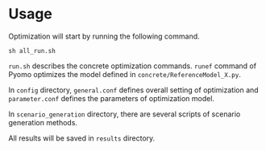# Usage

Optimization will start by running the following command.

```
sh all_run.sh
```

`run.sh` describes the concrete optimization commands.  `runef` command of Pyomo optimizes the model defined in `concrete/ReferenceModel_X.py`.

In `config` directory, `general.conf` defines overall setting of optimization and `parameter.conf` defines the parameters of optimization model.

In `scenario_generation` directory, there are several scripts of scenario generation methods.

All results will be saved in `results` directory.
